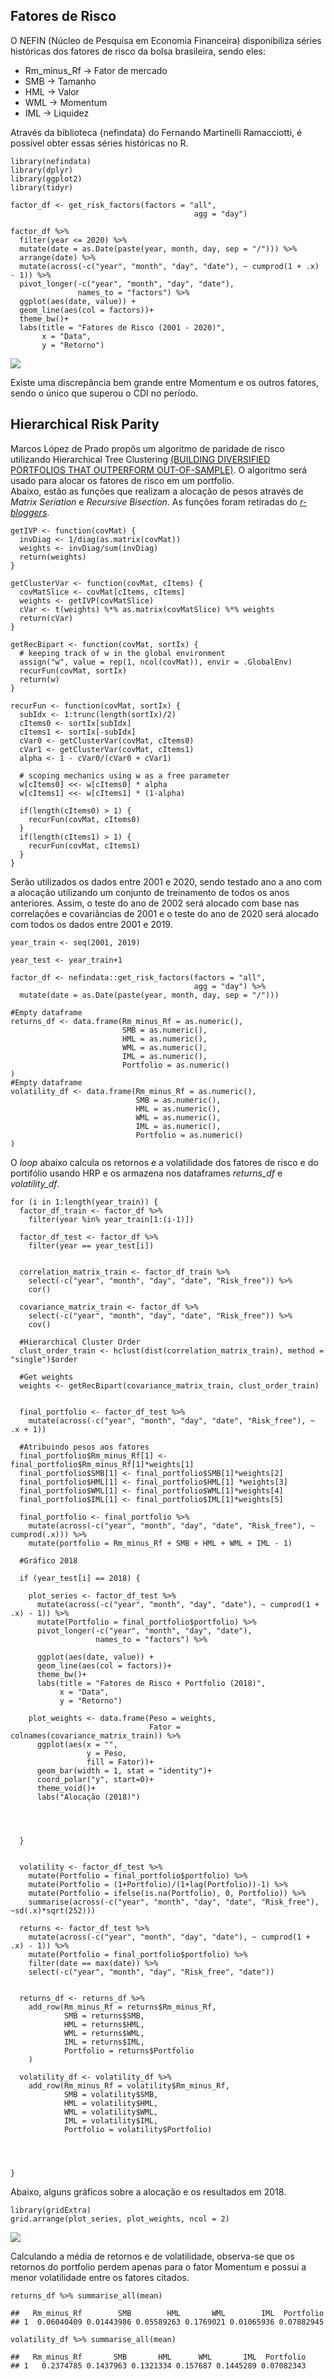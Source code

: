 ## Fatores de Risco

O NEFIN (Núcleo de Pesquisa em Economia Financeira) disponibiliza séries
históricas dos fatores de risco da bolsa brasileira, sendo eles:  
- Rm\_minus\_Rf -&gt; Fator de mercado  
- SMB -&gt; Tamanho  
- HML -&gt; Valor  
- WML -&gt; Momentum  
- IML -&gt; Liquidez

Através da biblioteca {nefindata} do Fernando Martinelli Ramacciotti, é
possível obter essas séries históricas no R.

    library(nefindata)
    library(dplyr)
    library(ggplot2)
    library(tidyr)

    factor_df <- get_risk_factors(factors = "all",
                                             agg = "day")

    factor_df %>% 
      filter(year <= 2020) %>% 
      mutate(date = as.Date(paste(year, month, day, sep = "/"))) %>% 
      arrange(date) %>% 
      mutate(across(-c("year", "month", "day", "date"), ~ cumprod(1 + .x) - 1)) %>% 
      pivot_longer(-c("year", "month", "day", "date"),
                   names_to = "factors") %>% 
      ggplot(aes(date, value)) +
      geom_line(aes(col = factors))+
      theme_bw()+
      labs(title = "Fatores de Risco (2001 - 2020)",
           x = "Data",
           y = "Retorno")

![](factor_hrp_files/figure-markdown_strict/unnamed-chunk-1-1.png)

Existe uma discrepância bem grande entre Momentum e os outros fatores,
sendo o único que superou o CDI no período.

## Hierarchical Risk Parity

Marcos López de Prado propôs um algoritmo de paridade de risco
utilizando Hierarchical Tree Clustering [(BUILDING DIVERSIFIED
PORTFOLIOS THAT OUTPERFORM
OUT-OF-SAMPLE)](https://poseidon01.ssrn.com/delivery.php?ID=175031100004093097078114114089105002127084029081049078120117103110125030069031069071102061063097020028117124092124084066126119024026024023001016102086064118090085038023095016117015120091001121087126093084093005065089126103005112004066010093028031&EXT=pdf&INDEX=TRUE).
O algoritmo será usado para alocar os fatores de risco em um
portfolio.  
Abaixo, estão as funções que realizam a alocação de pesos através de
*Matrix Seriation* e *Recursive Bisection*. As funções foram retiradas
do
[*r-bloggers*](https://www.r-bloggers.com/2017/05/testing-the-hierarchical-risk-parity-algorithm/).

    getIVP <- function(covMat) {
      invDiag <- 1/diag(as.matrix(covMat))
      weights <- invDiag/sum(invDiag)
      return(weights)
    }

    getClusterVar <- function(covMat, cItems) {
      covMatSlice <- covMat[cItems, cItems]
      weights <- getIVP(covMatSlice)
      cVar <- t(weights) %*% as.matrix(covMatSlice) %*% weights
      return(cVar)
    }

    getRecBipart <- function(covMat, sortIx) {
      # keeping track of w in the global environment
      assign("w", value = rep(1, ncol(covMat)), envir = .GlobalEnv)
      recurFun(covMat, sortIx)
      return(w)
    }

    recurFun <- function(covMat, sortIx) {
      subIdx <- 1:trunc(length(sortIx)/2)
      cItems0 <- sortIx[subIdx]
      cItems1 <- sortIx[-subIdx]
      cVar0 <- getClusterVar(covMat, cItems0)
      cVar1 <- getClusterVar(covMat, cItems1)
      alpha <- 1 - cVar0/(cVar0 + cVar1)
      
      # scoping mechanics using w as a free parameter
      w[cItems0] <<- w[cItems0] * alpha
      w[cItems1] <<- w[cItems1] * (1-alpha)
      
      if(length(cItems0) > 1) {
        recurFun(covMat, cItems0)
      }
      if(length(cItems1) > 1) {
        recurFun(covMat, cItems1)
      }
    }

Serão utilizados os dados entre 2001 e 2020, sendo testado ano a ano com
a alocação utilizando um conjunto de treinamento de todos os anos
anteriores. Assim, o teste do ano de 2002 será alocado com base nas
correlações e covariâncias de 2001 e o teste do ano de 2020 será alocado
com todos os dados entre 2001 e 2019.

    year_train <- seq(2001, 2019)

    year_test <- year_train+1

    factor_df <- nefindata::get_risk_factors(factors = "all",
                                             agg = "day") %>% 
      mutate(date = as.Date(paste(year, month, day, sep = "/"))) 

    #Empty dataframe
    returns_df <- data.frame(Rm_minus_Rf = as.numeric(),
                             SMB = as.numeric(),
                             HML = as.numeric(),
                             WML = as.numeric(),
                             IML = as.numeric(),
                             Portfolio = as.numeric()
    )
    #Empty dataframe
    volatility_df <- data.frame(Rm_minus_Rf = as.numeric(),
                                SMB = as.numeric(),
                                HML = as.numeric(),
                                WML = as.numeric(),
                                IML = as.numeric(),
                                Portfolio = as.numeric()
    )

O *loop* abaixo calcula os retornos e a volatilidade dos fatores de
risco e do portifólio usando HRP e os armazena nos dataframes
*returns\_df* e *volatility\_df*.

    for (i in 1:length(year_train)) {
      factor_df_train <- factor_df %>% 
        filter(year %in% year_train[1:(i-1)])
      
      factor_df_test <- factor_df %>% 
        filter(year == year_test[i])
      
      
      correlation_matrix_train <- factor_df_train %>% 
        select(-c("year", "month", "day", "date", "Risk_free")) %>% 
        cor()
      
      covariance_matrix_train <- factor_df %>% 
        select(-c("year", "month", "day", "date", "Risk_free")) %>% 
        cov()
      
      #Hierarchical Cluster Order
      clust_order_train <- hclust(dist(correlation_matrix_train), method = "single")$order
      
      #Get weights
      weights <- getRecBipart(covariance_matrix_train, clust_order_train)
      
      
      final_portfolio <- factor_df_test %>%
        mutate(across(-c("year", "month", "day", "date", "Risk_free"), ~ .x + 1))
      
      #Atribuindo pesos aos fatores
      final_portfolio$Rm_minus_Rf[1] <- final_portfolio$Rm_minus_Rf[1]*weights[1]
      final_portfolio$SMB[1] <- final_portfolio$SMB[1]*weights[2]
      final_portfolio$HML[1] <- final_portfolio$HML[1] *weights[3]
      final_portfolio$WML[1] <- final_portfolio$WML[1]*weights[4]
      final_portfolio$IML[1] <- final_portfolio$IML[1]*weights[5]
      
      final_portfolio <- final_portfolio %>% 
        mutate(across(-c("year", "month", "day", "date", "Risk_free"), ~ cumprod(.x))) %>% 
        mutate(portfolio = Rm_minus_Rf + SMB + HML + WML + IML - 1) 
      
      #Gráfico 2018
      
      if (year_test[i] == 2018) {
        
        plot_series <- factor_df_test %>% 
          mutate(across(-c("year", "month", "day", "date"), ~ cumprod(1 + .x) - 1)) %>% 
          mutate(Portfolio = final_portfolio$portfolio) %>% 
          pivot_longer(-c("year", "month", "day", "date"),
                       names_to = "factors") %>% 
          
          ggplot(aes(date, value)) +
          geom_line(aes(col = factors))+
          theme_bw()+
          labs(title = "Fatores de Risco + Portfolio (2018)",
               x = "Data",
               y = "Retorno")
        
        plot_weights <- data.frame(Peso = weights,
                                   Fator = colnames(covariance_matrix_train)) %>% 
          ggplot(aes(x = "",
                     y = Peso,
                     fill = Fator))+
          geom_bar(width = 1, stat = "identity")+
          coord_polar("y", start=0)+
          theme_void()+
          labs("Alocação (2018)")
          

        
        
      }
      
      
      volatility <- factor_df_test %>% 
        mutate(Portfolio = final_portfolio$portfolio) %>%
        mutate(Portfolio = (1+Portfolio)/(1+lag(Portfolio))-1) %>% 
        mutate(Portfolio = ifelse(is.na(Portfolio), 0, Portfolio)) %>%
        summarise(across(-c("year", "month", "day", "date", "Risk_free"), ~sd(.x)*sqrt(252)))
      
      returns <- factor_df_test %>% 
        mutate(across(-c("year", "month", "day", "date"), ~ cumprod(1 + .x) - 1)) %>% 
        mutate(Portfolio = final_portfolio$portfolio) %>% 
        filter(date == max(date)) %>% 
        select(-c("year", "month", "day", "Risk_free", "date")) 
      
      
      returns_df <- returns_df %>% 
        add_row(Rm_minus_Rf = returns$Rm_minus_Rf,
                SMB = returns$SMB,
                HML = returns$HML,
                WML = returns$WML,
                IML = returns$IML,
                Portfolio = returns$Portfolio
        )
      
      volatility_df <- volatility_df %>% 
        add_row(Rm_minus_Rf = volatility$Rm_minus_Rf,
                SMB = volatility$SMB,
                HML = volatility$HML,
                WML = volatility$WML,
                IML = volatility$IML,
                Portfolio = volatility$Portfolio)
      

      
      
    }

Abaixo, alguns gráficos sobre a alocação e os resultados em 2018.

    library(gridExtra)
    grid.arrange(plot_series, plot_weights, ncol = 2)

![](factor_hrp_files/figure-markdown_strict/unnamed-chunk-5-1.png)

Calculando a média de retornos e de volatilidade, observa-se que os
retornos do portfolio perdem apenas para o fator Momentum e possui a
menor volatilidade entre os fatores citados.

    returns_df %>% summarise_all(mean) 

    ##   Rm_minus_Rf        SMB        HML       WML        IML  Portfolio
    ## 1  0.06040409 0.01443986 0.05589263 0.1769021 0.01065936 0.07882945

    volatility_df %>% summarise_all(mean) 

    ##   Rm_minus_Rf       SMB       HML      WML       IML  Portfolio
    ## 1   0.2374785 0.1437963 0.1321334 0.157687 0.1445289 0.07082343
